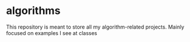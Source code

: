 # algorithms
This repository is meant to store all my algorithm-related projects. Mainly focused on examples I see at classes
